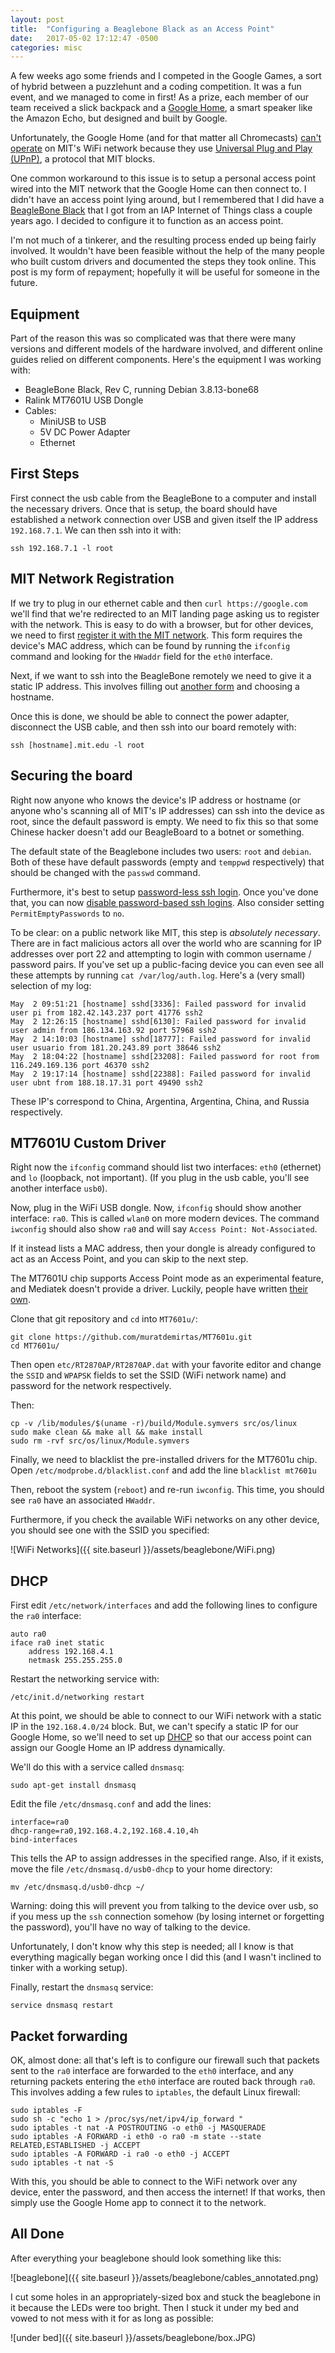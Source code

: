 ```yaml
---
layout: post
title:  "Configuring a Beaglebone Black as an Access Point"
date:   2017-05-02 17:12:47 -0500
categories: misc
---
```


A few weeks ago some friends and I competed in the Google Games, a sort of hybrid between a puzzlehunt and a coding competition. It was a fun event, and we managed to come in first! As a prize, each member of our team received a slick backpack and a [Google Home](https://madeby.google.com/home/), a smart speaker like the Amazon Echo, but designed and built by Google.

Unfortunately, the Google Home (and for that matter all Chromecasts) [can't operate](http://kb.mit.edu/confluence/pages/viewpage.action?pageId=152573801) on MIT's WiFi network because they use [Universal Plug and Play (UPnP)](https://en.wikipedia.org/wiki/Universal_Plug_and_Play), a protocol that MIT blocks.

One common workaround to this issue is to setup a personal access point wired into the MIT network that the Google Home can then connect to. I didn't have an access point lying around, but I remembered that I did have a [BeagleBone Black](https://beagleboard.org/black) that I got from an IAP Internet of Things class a couple years ago. I decided to configure it to function as an access point.

I'm not much of a tinkerer, and the resulting process ended up being fairly involved. It wouldn't have been feasible without the help of the many people who built custom drivers and documented the steps they took online. This post is my form of repayment; hopefully it will be useful for someone in the future.

<!--more-->

## Equipment

Part of the reason this was so complicated was that there were many versions and different models of the hardware involved, and different online guides relied on different components. Here's the equipment I was working with:

* BeagleBone Black, Rev C, running Debian 3.8.13-bone68
* Ralink MT7601U USB Dongle
* Cables:
  * MiniUSB to USB
  * 5V DC Power Adapter
  * Ethernet

## First Steps

First connect the usb cable from the BeagleBone to a computer and install the necessary drivers. Once that is setup, the board should have established a network connection over USB and given itself the IP address `192.168.7.1`. We can then ssh into it with:

```
ssh 192.168.7.1 -l root
```

## MIT Network Registration

If we try to plug in our ethernet cable and then `curl https://google.com` we'll find that we're redirected to an MIT landing page asking us to register with the network. This is easy to do with a browser, but for other devices, we need to first [register it with the MIT network](https://rcc.mit.edu/registration). This form requires the device's MAC address, which can be found by running the `ifconfig` command and looking for the `HWaddr` field for the `eth0` interface.

Next, if we want to ssh into the BeagleBone remotely we need to give it a static IP address. This involves filling out [another form](http://rcc.mit.edu/ip-request) and choosing a hostname.

Once this is done, we should be able to connect the power adapter, disconnect the USB cable, and then ssh into our board remotely with:

```
ssh [hostname].mit.edu -l root
```

## Securing the board

Right now anyone who knows the device's IP address or hostname (or anyone who's scanning all of MIT's IP addresses) can ssh into the device as root, since the default password is empty. We need to fix this so that some Chinese hacker doesn't add our BeagleBoard to a botnet or something.

The default state of the Beaglebone includes two users: `root` and `debian`. Both of these have default passwords (empty and `temppwd` respectively) that should be changed with the `passwd` command.

Furthermore, it's best to setup [password-less ssh login](http://www.linuxproblem.org/art_9.html). Once you've done that, you can now [disable password-based ssh logins](http://support.hostgator.com/articles/specialized-help/technical/how-to-disable-password-authentication-for-ssh). Also consider setting `PermitEmptyPasswords` to `no`.

To be clear: on a public network like MIT, this step is *absolutely necessary*. There are in fact malicious actors all over the world who are scanning for IP addresses over port 22 and attempting to login with common username / password pairs. If you've set up a public-facing device you can even see all these attempts by running `cat /var/log/auth.log`. Here's a (very small) selection of my log:

```
May  2 09:51:21 [hostname] sshd[3336]: Failed password for invalid user pi from 182.42.143.237 port 41776 ssh2
May  2 12:26:15 [hostname] sshd[6130]: Failed password for invalid user admin from 186.134.163.92 port 57968 ssh2
May  2 14:10:03 [hostname] sshd[18777]: Failed password for invalid user usuario from 181.20.243.89 port 38646 ssh2
May  2 18:04:22 [hostname] sshd[23208]: Failed password for root from 116.249.169.136 port 46370 ssh2
May  2 19:17:14 [hostname] sshd[22388]: Failed password for invalid user ubnt from 188.18.17.31 port 49490 ssh2
```

These IP's correspond to China, Argentina, Argentina, China, and Russia respectively.

## MT7601U Custom Driver
Right now the `ifconfig` command should list two interfaces: `eth0` (ethernet) and `lo` (loopback, not important). (If you plug in the usb cable, you'll see another interface `usb0`).

Now, plug in the WiFi USB dongle. Now, `ifconfig` should show another interface: `ra0`. This is called `wlan0` on more modern devices. The command `iwconfig` should also show `ra0` and will say `Access Point: Not-Associated`.

If it instead lists a MAC address, then your dongle is already configured to act as an Access Point, and you can skip to the next step.

The MT7601U chip supports Access Point mode as an experimental feature, and Mediatek doesn't provide a driver. Luckily, people have written [their own](https://github.com/muratdemirtas/MT7601u).

Clone that git repository and `cd` into `MT7601u/`:

```
git clone https://github.com/muratdemirtas/MT7601u.git
cd MT7601u/
```

Then open `etc/RT2870AP/RT2870AP.dat` with your favorite editor and change the `SSID` and `WPAPSK` fields to set the SSID (WiFi network name) and password for the network respectively.

Then:

```
cp -v /lib/modules/$(uname -r)/build/Module.symvers src/os/linux
sudo make clean && make all && make install
sudo rm -rvf src/os/linux/Module.symvers
```

Finally, we need to blacklist the pre-installed drivers for the MT7601u chip. Open `/etc/modprobe.d/blacklist.conf` and add the line `blacklist mt7601u`

Then, reboot the system (`reboot`) and re-run `iwconfig`. This time, you should see `ra0` have an associated `HWaddr`.

Furthermore, if you check the available WiFi networks on any other device, you should see one with the SSID you specified:

![WiFi Networks]({{ site.baseurl }}/assets/beaglebone/WiFi.png)

## DHCP

First edit `/etc/network/interfaces` and add the following lines to configure the `ra0` interface:

```
auto ra0
iface ra0 inet static
    address 192.168.4.1
    netmask 255.255.255.0
```

Restart the networking service with:

```
/etc/init.d/networking restart
```

At this point, we should be able to connect to our WiFi network with a static IP in the `192.168.4.0/24` block. But, we can't specify a static IP for our Google Home, so we'll need to set up [DHCP](https://en.wikipedia.org/wiki/Dynamic_Host_Configuration_Protocol) so that our access point can assign our Google Home an IP address dynamically.

We'll do this with a service called `dnsmasq`:

```
sudo apt-get install dnsmasq
```

Edit the file `/etc/dnsmasq.conf` and add the lines:

```
interface=ra0
dhcp-range=ra0,192.168.4.2,192.168.4.10,4h
bind-interfaces
```

This tells the AP to assign addresses in the specified range. Also, if it exists, move the file `/etc/dnsmasq.d/usb0-dhcp` to your home directory:

```
mv /etc/dnsmasq.d/usb0-dhcp ~/
```

Warning: doing this will prevent you from talking to the device over usb, so if you mess up the `ssh` connection somehow (by losing internet or forgetting the password), you'll have no way of talking to the device.

Unfortunately, I don't know why this step is needed; all I know is that everything magically began working once I did this (and I wasn't inclined to tinker with a working setup).

Finally, restart the `dnsmasq` service:

```
service dnsmasq restart
```

## Packet forwarding

OK, almost done: all that's left is to configure our firewall such that packets sent to the `ra0` interface are forwarded to the `eth0` interface, and any returning packets entering the `eth0` interface are routed back through `ra0`. This involves adding a few rules to `iptables`, the default Linux firewall:

```
sudo iptables -F
sudo sh -c "echo 1 > /proc/sys/net/ipv4/ip_forward "
sudo iptables -t nat -A POSTROUTING -o eth0 -j MASQUERADE
sudo iptables -A FORWARD -i eth0 -o ra0 -m state --state RELATED,ESTABLISHED -j ACCEPT
sudo iptables -A FORWARD -i ra0 -o eth0 -j ACCEPT
sudo iptables -t nat -S
```

With this, you should be able to connect to the WiFi network over any device, enter the password, and then access the internet! If that works, then simply use the Google Home app to connect it to the network.

## All Done

After everything your beaglebone should look something like this:

![beaglebone]({{ site.baseurl }}/assets/beaglebone/cables_annotated.png)

I cut some holes in an appropriately-sized box and stuck the beaglebone in it because the LEDs were too bright. Then I stuck it under my bed and vowed to not mess with it for as long as possible:

![under bed]({{ site.baseurl }}/assets/beaglebone/box.JPG)
